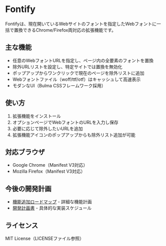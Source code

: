 # Fontify

Fontifyは、現在開いているWebサイトのフォントを指定したWebフォントに一括で置換できるChrome/Firefox両対応の拡張機能です。

## 主な機能
- 任意のWebフォントURLを指定し、ページ内の全要素のフォントを置換
- 除外URLリストを設定し、特定サイトでは置換を無効化
- ポップアップからワンクリックで現在のページを除外リストに追加
- Webフォントファイル（woff/ttf/otf）はキャッシュして高速表示
- モダンなUI（Bulma CSSフレームワーク採用）

## 使い方
1. 拡張機能をインストール
2. オプションページでWebフォントのURLを入力し保存
3. 必要に応じて除外したいURLを追加
4. 拡張機能アイコンのポップアップからも除外リスト追加が可能

## 対応ブラウザ
- Google Chrome（Manifest V3対応）
- Mozilla Firefox（Manifest V3対応）

## 今後の開発計画
- [機能追加ロードマップ](FEATURE_ROADMAP.md) - 詳細な機能計画
- [開発計画書](DEVELOPMENT_PLAN.md) - 具体的な実装スケジュール

## ライセンス
MIT License（LICENSEファイル参照）
